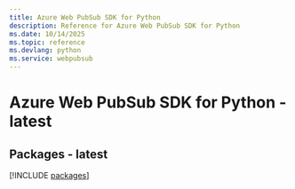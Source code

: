 ```yaml
---
title: Azure Web PubSub SDK for Python
description: Reference for Azure Web PubSub SDK for Python
ms.date: 10/14/2025
ms.topic: reference
ms.devlang: python
ms.service: webpubsub
---
```

# Azure Web PubSub SDK for Python - latest
## Packages - latest
[!INCLUDE [packages](web-pubsub-index.md)]